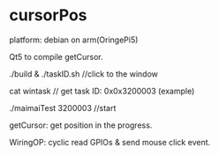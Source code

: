 # cursorPos
platform: debian on arm(OringePi5)

Qt5 to compile getCursor.

./build & ./taskID.sh  //click to the window

cat wintask  // get task ID: 0x0x3200003 (example)

./maimaiTest 3200003  //start 

getCursor: get position in the progress.

WiringOP: cyclic read GPIOs & send mouse click event.
